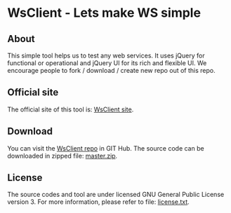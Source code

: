WsClient - Lets make WS simple
==============================

About
------
This simple tool helps us to test any web services. It uses jQuery for functional or operational and jQuery UI for its rich and flexible UI. 
We encourage people to fork / download / create new repo out of this repo.

Official site
--------------
The official site of this tool is: [WsClient site](http://neerajkpatel.github.com/WsClient).


Download
----------
You can visit the [WsClient repo](https://github.com/NeerajKPatel/WsClient) in GIT Hub.
The source code can be downloaded in zipped file: [master.zip](https://github.com/NeerajKPatel/WsClient/archive/master.zip).


License
--------
The source codes and tool are under licensed GNU General Public License version 3.
For more information, please refer to file: [license.txt](https://github.com/NeerajKPatel/WsClient/blob/master/license.txt).